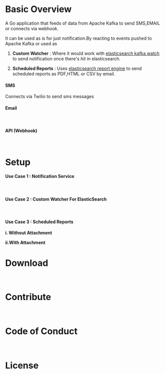 
# Basic Overview

A Go application that feeds of data from Apache Kafka to send SMS,EMAIL or connects via webhook.

It can  be used as is for just notification.By reacting to events pushed to Apache Kafka or used as

1. **Custom Watcher** : Where it would work with [elasticsearch kafka watch](https://github.com/malike/elasticsearch-kafka-watch) to send notification once there's _hit_ in elasticsearch.

2. **Scheduled Reports** : Uses [elasticsearch report engine](https://github.com/malike/elasticsearch-report-engine) to send scheduled reports as PDF,HTML or CSV by email.



#### SMS

Connects via Twilio to send sms messages


#### Email
<br/>


#### API (Webhook)
<br/>


# Setup

#### Use Case 1 : Notification Service
<br/>

#### Use Case 2 : Custom Watcher For ElasticSearch
<br/>

#### Use Case 3 : Scheduled Reports

   **i. Without Attachment**
    <br/>

   **ii.With Attachment**
    <br/>

  
# Download
<br/>

# Contribute
<br/>

# Code of Conduct
<br/>

# License
  





